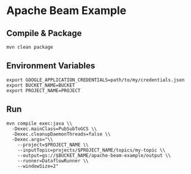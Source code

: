 # Apache Beam Example

## Compile & Package

```
mvn clean package
```

## Environment Variables

```
export GOOGLE_APPLICATION_CREDENTIALS=path/to/my/credentials.json
export BUCKET_NAME=BUCKET
export PROJECT_NAME=PROJECT
```

## Run
```
mvn compile exec:java \\
  -Dexec.mainClass=PubSubToGCS \\
  -Dexec.cleanupDaemonThreads=false \\
  -Dexec.args="\\
    --project=$PROJECT_NAME \\
    --inputTopic=projects/$PROJECT_NAME/topics/my-topic \\
    --output=gs://$BUCKET_NAME/apache-beam-example/output \\
    --runner=DataflowRunner \\
    --windowSize=2"
```
##